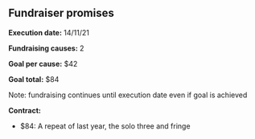 ## Fundraiser promises

**Execution date:** 14/11/21

**Fundraising causes:** 2

**Goal per cause:** $42

**Goal total:** $84

Note: fundraising continues until execution date even if goal is achieved

**Contract:** 

- $84: A repeat of last year, the solo three and fringe

